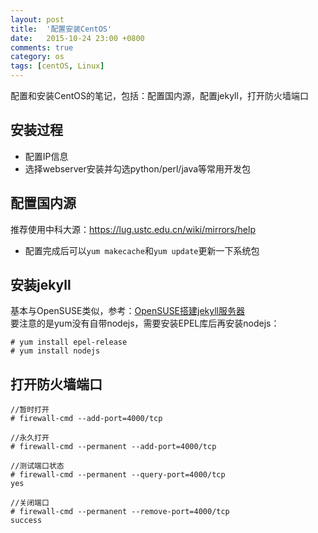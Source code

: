 ```yaml
---
layout: post
title:  '配置安装CentOS'
date:   2015-10-24 23:00 +0800
comments: true
category: os
tags: [centOS, Linux]
---
```


配置和安装CentOS的笔记，包括：配置国内源，配置jekyll，打开防火墙端口

## 安装过程

* 配置IP信息
* 选择webserver安装并勾选python/perl/java等常用开发包

## 配置国内源

推荐使用中科大源：https://lug.ustc.edu.cn/wiki/mirrors/help

* 配置完成后可以`yum makecache`和`yum update`更新一下系统包

## 安装jekyll

基本与OpenSUSE类似，参考：[OpenSUSE搭建jekyll服务器](http://www.arthurmao.me/2015/10/establish-jekyll-on-suse/)   
要注意的是yum没有自带nodejs，需要安装EPEL库后再安装nodejs：

```
# yum install epel-release
# yum install nodejs
```

## 打开防火墙端口

```
//暂时打开
# firewall-cmd --add-port=4000/tcp

//永久打开
# firewall-cmd --permanent --add-port=4000/tcp

//测试端口状态
# firewall-cmd --permanent --query-port=4000/tcp
yes

//关闭端口
# firewall-cmd --permanent --remove-port=4000/tcp
success
```